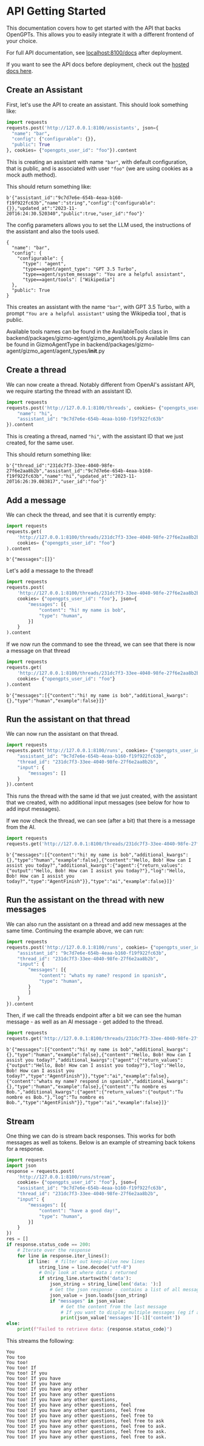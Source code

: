 # API Getting Started

This documentation covers how to get started with the API that backs OpenGPTs.
This allows you to easily integrate it with a different frontend of your choice.

For full API documentation, see [localhost:8100/docs](localhost:8100/docs) after deployment.

If you want to see the API docs before deployment, check out the [hosted docs here](https://opengpts-example-vz4y4ooboq-uc.a.run.app/docs).

## Create an Assistant

First, let's use the API to create an assistant. 
This should look something like:

```python
import requests
requests.post('http://127.0.0.1:8100/assistants', json={
  "name": "bar",
  "config": {"configurable": {}},
  "public": True
}, cookies= {"opengpts_user_id": "foo"}).content
```
This is creating an assistant with name `"bar"`, with default configuration, that is public, and is associated with user `"foo"` (we are using cookies as a mock auth method).

This should return something like:

```shell
b'{"assistant_id":"9c7d7e6e-654b-4eaa-b160-f19f922fc63b","name":"string","config":{"configurable":{}},"updated_at":"2023-11-20T16:24:30.520340","public":true,"user_id":"foo"}'
```

The config parameters allows you to set the LLM used, the instructions of the assistant and also the tools used.


```
{
  "name": "bar",
  "config": {
    "configurable": {
      "type": "agent",
      "type==agent/agent_type": "GPT 3.5 Turbo",
      "type==agent/system_message": "You are a helpful assistant",
      "type==agent/tools": ["Wikipedia"]
  },
  "public": True
}
```
This creates an assistant with the name `"bar"`, with GPT 3.5 Turbo, with a prompt `"You are a helpful assistant"` using the Wikipedia tool , that is public.

Available tools names can be found in the AvailableTools class in backend/packages/gizmo-agent/gizmo_agent/tools.py
Available llms can be found in GizmoAgentType in backend/packages/gizmo-agent/gizmo_agent/agent_types/__init__.py

## Create a thread

We can now create a thread.
Notably different from OpenAI's assistant API, we require starting the thread with an assistant ID.

```python
import requests
requests.post('http://127.0.0.1:8100/threads', cookies= {"opengpts_user_id": "foo"}, json={
    "name": "hi",
    "assistant_id": "9c7d7e6e-654b-4eaa-b160-f19f922fc63b"
}).content
```

This is creating a thread, named `"hi"`, with the assistant ID that we just created, for the same user.

This should return something like:

```shell
b'{"thread_id":"231dc7f3-33ee-4040-98fe-27f6e2aa8b2b","assistant_id":"9c7d7e6e-654b-4eaa-b160-f19f922fc63b","name":"hi","updated_at":"2023-11-20T16:26:39.083817","user_id":"foo"}'
```

## Add a message

We can check the thread, and see that it is currently empty:

```python
import requests
requests.get(
    'http://127.0.0.1:8100/threads/231dc7f3-33ee-4040-98fe-27f6e2aa8b2b/messages', 
    cookies= {"opengpts_user_id": "foo"}
).content
```
```shell
b'{"messages":[]}'
```

Let's add a message to the thread!

```python
import requests
requests.post(
    'http://127.0.0.1:8100/threads/231dc7f3-33ee-4040-98fe-27f6e2aa8b2b/messages', 
    cookies= {"opengpts_user_id": "foo"}, json={
        "messages": [{
            "content": "hi! my name is bob",
            "type": "human",
        }]
    }
).content
```

If we now run the command to see the thread, we can see that there is now a message on that thread

```python
import requests
requests.get(
    'http://127.0.0.1:8100/threads/231dc7f3-33ee-4040-98fe-27f6e2aa8b2b/messages', 
    cookies= {"opengpts_user_id": "foo"}
).content
```
```shell
b'{"messages":[{"content":"hi! my name is bob","additional_kwargs":{},"type":"human","example":false}]}'
```

## Run the assistant on that thread

We can now run the assistant on that thread.

```python
import requests
requests.post('http://127.0.0.1:8100/runs', cookies= {"opengpts_user_id": "foo"}, json={
    "assistant_id": "9c7d7e6e-654b-4eaa-b160-f19f922fc63b",
    "thread_id": "231dc7f3-33ee-4040-98fe-27f6e2aa8b2b",
    "input": {
        "messages": []
    }
}).content
```
This runs the thread with the same id that we just created, with the assistant that we created, with no additional input messages (see below for how to add input messages).

If we now check the thread, we can see (after a bit) that there is a message from the AI.

```python
import requests
requests.get('http://127.0.0.1:8100/threads/231dc7f3-33ee-4040-98fe-27f6e2aa8b2b/messages', cookies= {"opengpts_user_id": "foo"}).content
```
```shell
b'{"messages":[{"content":"hi! my name is bob","additional_kwargs":{},"type":"human","example":false},{"content":"Hello, Bob! How can I assist you today?","additional_kwargs":{"agent":{"return_values":{"output":"Hello, Bob! How can I assist you today?"},"log":"Hello, Bob! How can I assist you today?","type":"AgentFinish"}},"type":"ai","example":false}]}'
```

## Run the assistant on the thread with new messages

We can also run the assistant on a thread and add new messages at the same time.
Continuing the example above, we can run:

```python
import requests
requests.post('http://127.0.0.1:8100/runs', cookies= {"opengpts_user_id": "foo"}, json={
    "assistant_id": "9c7d7e6e-654b-4eaa-b160-f19f922fc63b",
    "thread_id": "231dc7f3-33ee-4040-98fe-27f6e2aa8b2b",
    "input": {
        "messages": [{
            "content": "whats my name? respond in spanish",
            "type": "human",
        }
        ]
    }
}).content
```

Then, if we call the threads endpoint after a bit we can see the human message - as well as an AI message - get added to the thread.

```python
import requests
requests.get('http://127.0.0.1:8100/threads/231dc7f3-33ee-4040-98fe-27f6e2aa8b2b/messages', cookies= {"opengpts_user_id": "foo"}).content
```

```shell
b'{"messages":[{"content":"hi! my name is bob","additional_kwargs":{},"type":"human","example":false},{"content":"Hello, Bob! How can I assist you today?","additional_kwargs":{"agent":{"return_values":{"output":"Hello, Bob! How can I assist you today?"},"log":"Hello, Bob! How can I assist you today?","type":"AgentFinish"}},"type":"ai","example":false},{"content":"whats my name? respond in spanish","additional_kwargs":{},"type":"human","example":false},{"content":"Tu nombre es Bob.","additional_kwargs":{"agent":{"return_values":{"output":"Tu nombre es Bob."},"log":"Tu nombre es Bob.","type":"AgentFinish"}},"type":"ai","example":false}]}'
```

## Stream
One thing we can do is stream back responses.
This works for both messages as well as tokens.
Below is an example of streaming back tokens for a response.

```python
import requests
import json
response = requests.post(
    'http://127.0.0.1:8100/runs/stream', 
    cookies= {"opengpts_user_id": "foo"}, json={
    "assistant_id": "9c7d7e6e-654b-4eaa-b160-f19f922fc63b",
    "thread_id": "231dc7f3-33ee-4040-98fe-27f6e2aa8b2b",
    "input": {
        "messages": [{
            "content": "have a good day!",
            "type": "human",
        }]
    }
})
res = []
if response.status_code == 200:
    # Iterate over the response
    for line in response.iter_lines():
        if line:  # filter out keep-alive new lines
            string_line = line.decode("utf-8")
            # Only look at where data i returned
            if string_line.startswith('data'):
                json_string = string_line[len('data: '):]
                # Get the json response - contains a list of all messages
                json_value = json.loads(json_string)
                if "messages" in json_value:
                    # Get the content from the last message
                    # If you want to display multiple messages (eg if agent takes intermediate steps) you will need to change this logic
                    print(json_value['messages'][-1]['content'])
else:
    print(f"Failed to retrieve data: {response.status_code}")
```

This streams the following:

```shell
You
You too
You too!
You too! If
You too! If you
You too! If you have
You too! If you have any
You too! If you have any other
You too! If you have any other questions
You too! If you have any other questions,
You too! If you have any other questions, feel
You too! If you have any other questions, feel free
You too! If you have any other questions, feel free to
You too! If you have any other questions, feel free to ask
You too! If you have any other questions, feel free to ask.
You too! If you have any other questions, feel free to ask.
You too! If you have any other questions, feel free to ask.
```
